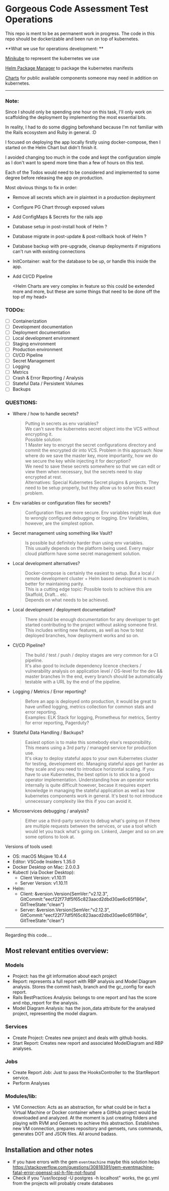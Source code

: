 Gorgeous Code Assessment Test Operations
=======
This repo is ment to be as permanent work in progress.
The code in this repo should be dockerizable and been run on top of
kubernetes.

**What we use for operations development:
**

[Minikube](https://github.com/kubernetes/minikube) to represent the kubernetes we use

[Helm Package Manager](https://github.com/kubernetes/helm) to package the kubernetes manifests

[Charts](https://github.com/kubernetes/charts) for public available components someone may need in addition on kubernetes.

---

### Note: 

Since I should only be spending one hour on this task, I'll only work on scaffolding the deployment by implementing the most essential bits.

In reality, I had to do some digging beforehand because I'm not familiar with the Rails ecosystem and Ruby in general. :D

I focused on deploying the app locally firstly using docker-compose, then I started on the Helm Chart but didn't finish it.

I avoided changing too much in the code and kept the configuration simple as I don't want to spend more time than a few of hours on this test.

Each of the Todos would need to be considered and implemented to some degree before releasing the app on production.


Most obvious things to fix in order:

- Remove all secrets which are in plaintext in a production deployment
- Configure PG Chart through exposed values
- Add ConfigMaps & Secrets for the rails app
- Database setup in post-install hook of Helm ?
- Database migrate in post-update & post-rollback hook of Helm ?
- Database backup with pre-upgrade, cleanup deployments if migrations can't run with existing connections  
- InitContainer: wait for the database to be up, or handle this inside the app.
- Add CI/CD Pipeline

  <Helm Charts are very complex in feature so this could be extended more and more, but these are some things that need to be done off the top of my head>
### TODOs:


- [ ] Containerization
- [ ] Development documentation
- [ ] Deployment documentation
- [ ] Local development environment
- [ ] Staging environment
- [ ] Production environment
- [ ] CI/CD Pipeline
- [ ] Secret Management 
- [ ] Logging
- [ ] Metrics
- [ ] Crash & Error Reporting / Analysis
- [ ] Stateful Data / Persistent Volumes
- [ ] Backups

### QUESTIONS:

- Where / how to handle secrets?
    > Putting in secrets as env variables?  
    > We can't save the kubernetes secret object into the VCS without encrypting it.  
    > Possible solution:  
    > 1 Master key to encrypt the secret configurations directory and commit the encrypted dir into VCS.
    > Problem in this approach: Now where do we save the master key, more importantly, how we do we secure the key while injecting it for decryption?  
    > We need to save these secrets somewhere so that we can edit or view them when necessary, but the secrets need to stay encrypted at rest.  
    > Alternatives: Special Kubernetes Secret plugins & projects. They need to be setup properly,
    > but they allow us to solve this exact problem.

- Env variables or configuration files for secrets?  
    > Configuration files are more secure. Env variables might leak due to wrongly configured debugging or logging. Env Variables, however, are the simplest option.

- Secret management using something like Vault?
    > Is possible but definitely harder than using env variables.  
    > This usually depends on the platform being used. Every major cloud platform have some secret management solution.

- Local development alternatives?
  > Docker-compose is certainly the easiest to setup. But a local / remote development cluster + Helm based development is much better for maintaining parity.  
  > This is a cutting edge topic: Possible tools to achieve this are Skaffold, Draft... etc.  
  > Depends on what needs to be achieved. 

- Local development / deployment documentation?
  > There should be enough documentation for any developer to get started contributing to the project without asking someone first. This includes writing new features, as well as how to test deployed branches, how deployment works and so on.

- CI/CD Pipeline?
  > The build / test / push / deploy stages are very common for a CI pipeline.  
  > It's also good to include dependency licence checkers / vulnerability analysis on application level / OS-level for the dev && master branches
  > In the end, every branch should be automatically testable with a URL by the end of the pipeline.

- Logging / Metrics / Error reporting?
  > Before an app is deployed onto production, it would be great to have unified logging, metrics collection for common stats and error reporting.  
  > Examples: ELK Stack for logging, Prometheus for metrics, Sentry for error reporting, Pagerduty? 

- Stateful Data Handling / Backups?
  > Easiest option is to make this somebody else's responsibility.  
  > This means using a 3rd party / managed service for production use.  
  > It's okay to deploy stateful apps to your own Kubernetes cluster for testing, development etc.
  > Managing stateful apps get harder as they scale and you need to introduce horizontal scaling.
  > If you have to use Kubernetes, the best option is to stick to a good operator implementation.
  > Understanding how an operator works internally is  quite difficult however, becase it requires expert knowledge in managing the stateful application as well as how kubernetes components work in general.
  > It's best to not introduce unnecessary complexity like this if you can avoid it.

- Microservices debugging / analysis?
  > Either use a third-party service to debug what's going on if there are multiple requests between the services, or use a tool which would let you track what's going on.
  > Linkerd, Jaeger and so on are some options to look at.

Versions of tools used:  

- OS: macOS Mojave 10.4.4
- Editor: VSCode Insiders 1.35.0
- Docker Desktop on Mac: 2.0.0.3
- Kubectl (via Docker Desktop):
  - Client Version: v1.10.11
  - Server Version: v1.10.11
- Helm:
  - Client: &version.Version{SemVer:"v2.12.3", GitCommit:"eecf22f77df5f65c823aacd2dbd30ae6c65f186e", GitTreeState:"clean"}
  - Server: &version.Version{SemVer:"v2.12.3", GitCommit:"eecf22f77df5f65c823aacd2dbd30ae6c65f186e", GitTreeState:"clean"}

---

Regarding this code....


## Most relevant entities overview:

### Models
* Project: has the git information about each project
* Report: represents a full report with RBP analysis and Model Diagram analysis. Stores the commit hash, branch and the gc_config for each report.
* Rails BestPractices Analysis: belongs to one report and has the score and nbp_report for the analysis.
* Model Diagram Analysis: has the json_data attribute for the analysed project, representing the model diagram.

### Services
* Create Project: Creates new project and deals with github hooks.
* Start Report: Creates new report and associated ModelDiagram and RBP analyses.

### Jobs
* Create Report Job: Just to pass the HooksController to the StartReport service.
* Perform Analyses

### Modules/lib:
* VM Connection: Acts as an abstraction, for what could be in fact a Virtual Machine or Docker container where a GitHub project would be downloaded and analyzed. At the moment is just creating folders and playing with RVM and Gemsets to achieve this abstraction. Establishes new VM connection, prepares repository and gemsets, runs commands, generates DOT and JSON files. All around badass.

## Installation and other notes
* If you have errors with the gem `eventmachine` maybe this solution helps <https://stackoverflow.com/questions/30818391/gem-eventmachine-fatal-error-openssl-ssl-h-file-not-found>
* Check if you "/usr/locpsql -U postgres -h localhost" works, the gc.yml from the projects will probably create databases
